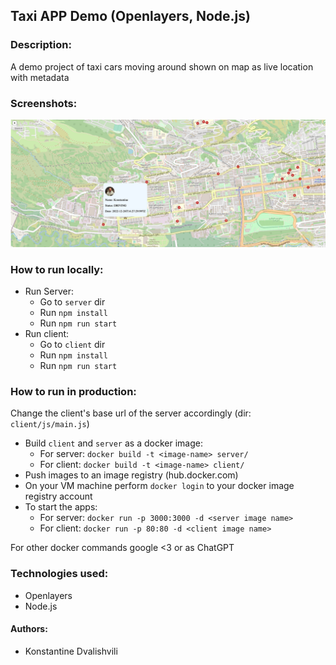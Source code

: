 ## Taxi APP Demo (Openlayers, Node.js)

### Description:
A demo project of taxi cars moving around shown on map as live location with 
metadata

### Screenshots:
![Screenshot 1](static/img1.png)

### How to run locally:

* Run Server:
  * Go to `server` dir
  * Run `npm install`
  * Run `npm run start`
* Run client:
  * Go to `client` dir
  * Run `npm install`
  * Run `npm run start` 

### How to run in production:
Change the client's base url of the server accordingly (dir: `client/js/main.js`)
* Build `client` and `server` as a docker image: 
  * For server: `docker build -t <image-name> server/`
  * For client: `docker build -t <image-name> client/`
* Push images to an image registry (hub.docker.com)
* On your VM machine perform `docker login` to your docker image registry account
* To start the apps:
  * For server: `docker run -p 3000:3000 -d <server image name>`
  * For client: `docker run -p 80:80 -d <client image name>`

For other docker commands google <3 or as ChatGPT 


### Technologies used:
* Openlayers
* Node.js

#### Authors:
* Konstantine Dvalishvili